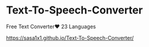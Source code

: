 # Text-To-Speech-Converter
Free Text Converter❤
23 Languages

https://sasa1x1.github.io/Text-To-Speech-Converter/
